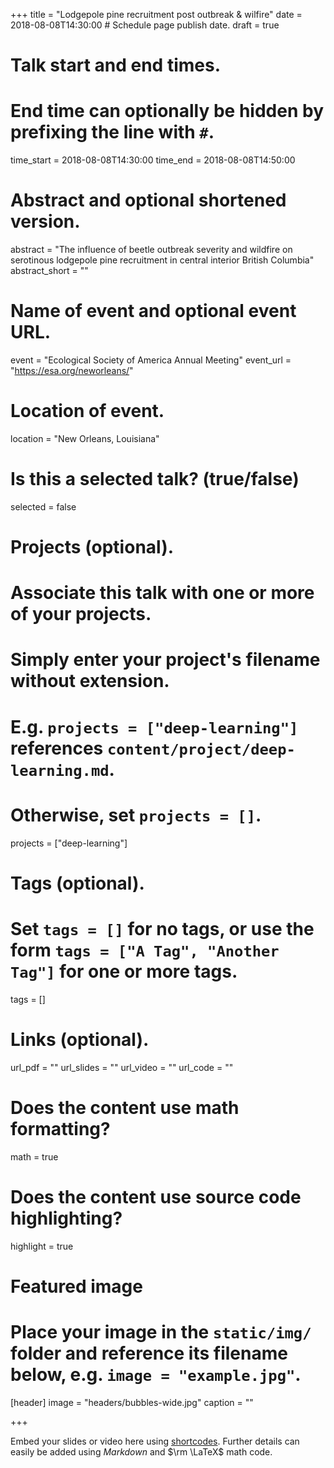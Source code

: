 +++
title = "Lodgepole pine recruitment post outbreak & wilfire"
date = 2018-08-08T14:30:00  # Schedule page publish date.
draft = true

# Talk start and end times.
#   End time can optionally be hidden by prefixing the line with `#`.
time_start = 2018-08-08T14:30:00
time_end = 2018-08-08T14:50:00


# Abstract and optional shortened version.
abstract = "The influence of beetle outbreak severity and wildfire on serotinous lodgepole pine recruitment in central interior British Columbia"
abstract_short = ""

# Name of event and optional event URL.
event = "Ecological Society of America Annual Meeting"
event_url = "https://esa.org/neworleans/"

# Location of event.
location = "New Orleans, Louisiana"

# Is this a selected talk? (true/false)
selected = false

# Projects (optional).
#   Associate this talk with one or more of your projects.
#   Simply enter your project's filename without extension.
#   E.g. `projects = ["deep-learning"]` references `content/project/deep-learning.md`.
#   Otherwise, set `projects = []`.
projects = ["deep-learning"]

# Tags (optional).
#   Set `tags = []` for no tags, or use the form `tags = ["A Tag", "Another Tag"]` for one or more tags.
tags = []

# Links (optional).
url_pdf = ""
url_slides = ""
url_video = ""
url_code = ""

# Does the content use math formatting?
math = true

# Does the content use source code highlighting?
highlight = true

# Featured image
# Place your image in the `static/img/` folder and reference its filename below, e.g. `image = "example.jpg"`.
[header]
image = "headers/bubbles-wide.jpg"
caption = ""

+++

Embed your slides or video here using [shortcodes](https://sourcethemes.com/academic/post/writing-markdown-latex/). Further details can easily be added using *Markdown* and $\rm \LaTeX$ math code.
